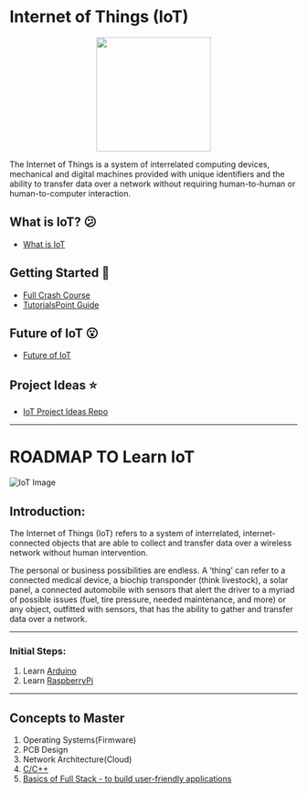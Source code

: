 # Internet of Things (IoT)

<p align="center"><img  height="200" src="https://i.ibb.co/5c8kbVz/Internet-of-Things.png"></p>

The Internet of Things is a system of interrelated computing devices, mechanical and digital machines provided with unique identifiers and the ability to transfer data over a network without requiring human-to-human or human-to-computer interaction.

## What is IoT? :confused:
- [What is IoT](https://www.iotforall.com/what-is-iot-simple-explanation/)

## Getting Started :book:

- [Full Crash Course](https://www.youtube.com/watch?v=h0gWfVCSGQQ)
- [TutorialsPoint Guide](https://www.tutorialspoint.com/internet_of_things/internet_of_things_tutorial.pdf)

## Future of IoT :open_mouth:
- [Future of IoT](https://us.norton.com/internetsecurity-iot-5-predictions-for-the-future-of-iot.html)

## Project Ideas :star:

- [IoT Project Ideas Repo](https://github.com/phodal/awesome-iot-projects)

<hr>

# ROADMAP TO Learn IoT 

![IoT Image](https://www.cxotoday.com/ashojoac/2019/12/IoT-image-750x450.png)
## Introduction: 

The Internet of Things (IoT) refers to a system of interrelated, internet-connected objects that are able to collect and transfer data over a wireless network without human intervention.

The personal or business possibilities are endless. A ‘thing’ can refer to a connected medical device, a biochip transponder (think livestock), a solar panel, a connected automobile with sensors that alert the driver to a myriad of possible issues (fuel, tire pressure, needed maintenance, and more) or any object, outfitted with sensors, that has the ability to gather and transfer data over a network.

<hr>

### Initial Steps:
1. Learn [Arduino](Arduino.md)
2. Learn [RaspberryPi](RaspberryPi.md)

<hr>

## Concepts to Master
1. Operating Systems(Firmware)
2. PCB Design
3. Network Architecture(Cloud)
4. [C/C++](./README.md#19-c-language)
5. [Basics of Full Stack - to build user-friendly applications](../README.md#122-full-stack-web-development)
